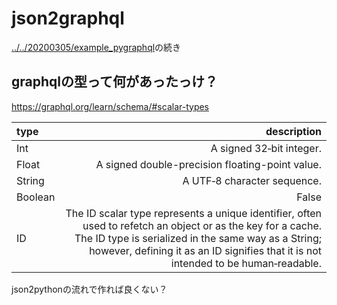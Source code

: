 # json2graphql

[../../20200305/example_pygraphql](../../20200305/example_pygraphql)の続き

## graphqlの型って何があったっけ？

<!-- (add-to-list 'exec-path (file-name-directory (ffap-python:find-python))) -->

https://graphql.org/learn/schema/#scalar-types

| type | description |
| :--- | ---: |
| Int | A signed 32‐bit integer. |
| Float | A signed double-precision floating-point value. |
| String | A UTF‐8 character sequence. |
| Boolean | False |
| ID | The ID scalar type represents a unique identifier, often used to refetch an object or as the key for a cache. The ID type is serialized in the same way as a String; however, defining it as an ID signifies that it is not intended to be human‐readable.|

json2pythonの流れで作れば良くない？
